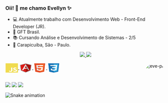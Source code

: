### Oii! 🥰 me chamo Evellyn ✨

- 💻 Atualmente trabalho com Desenvolvimento Web - Front-End Developer (JR).
- 🏢 GFT Brasil.
- 📚 Cursando Análise e Desenvolvimento de Sistemas - 2/5
- 📍  Carapicuiba, São - Paulo.



<div align="center">
  <a href="https://github.com/elaurenti">
  <img height="160em" src="https://github-readme-stats.vercel.app/api?username=elaurenti&show_icons=true&theme=moltack&include_all_commits=true&count_private=true"/>
  <img height="160em" src="https://github-readme-stats.vercel.app/api/top-langs/?username=elaurenti&layout=compact&langs_count=7&theme=moltack "/>
</div>
  
 <div style="display: inline_block"><br>
  <img align="center" alt="Eve-Js" height="30" width="40" src="https://raw.githubusercontent.com/devicons/devicon/master/icons/javascript/javascript-plain.svg">
  <img align="center" alt="Eve-Angular" height="30" width="40" src="https://raw.githubusercontent.com/devicons/devicon/master/icons/angularjs/angularjs-original.svg" />
  <img align="center" alt="Eve-HTML" height="30" width="40" src="https://raw.githubusercontent.com/devicons/devicon/master/icons/html5/html5-original.svg">
  <img align="center" alt="Eve-CSS" height="30" width="40" src="https://raw.githubusercontent.com/devicons/devicon/master/icons/css3/css3-original.svg">
  <img align="right" alt="eve-pic" height="150" style="border-radius:50px;" src="https://raw.githubusercontent.com/MicaelliMedeiros/micaellimedeiros/master/image/computer-illustration.png">

</div>
  
  ##
  
  
  <div> 
  <a href="https://instagram.com/evellynlbksp" target="_blank"><img src="https://img.shields.io/badge/-Instagram-%23E4405F?style=for-the-badge&logo=instagram&logoColor=white" target="_blank"></a>
  <a href = "mailto:evellyn.laurenti@gmail.com"><img src="https://img.shields.io/badge/-Gmail-%23333?style=for-the-badge&logo=gmail&logoColor=white" target="_blank"></a>
  <a href="https://www.linkedin.com/in/evellyn-laurenti-ba192221a" target="_blank"><img src="https://img.shields.io/badge/-LinkedIn-%230077B5?style=for-the-badge&logo=linkedin&logoColor=white" target="_blank"></a> 
 
 ![Snake animation](https://github.com/elaurenti/elaurenti/blob/output/github-contribution-grid-snake.svg)

</div>
